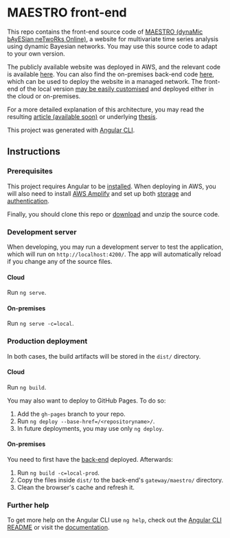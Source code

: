 # MAESTRO front-end

This repo contains the front-end source code of [MAESTRO (dynaMic bAyESian neTwoRks Online)](https://vascocandeias.github.io/maestro), a website for multivariate time series analysis using dynamic Bayesian networks. You may use this source code to adapt to your own version.

The publicly available website was deployed in AWS, and the relevant code is available [here](https://github.com/vascocandeias/maestro-cloud). You can also find the on-premises back-end code [here](https://github.com/vascocandeias/maestro-backend), which can be used to deploy the website in a managed network. The front-end of the local version [may be easily customised](#instructions) and deployed either in the cloud or on-premises.

For a more detailed explanation of this architecture, you may read the resulting [article (available soon)](https://github.com/vascocandeias/maestro) or underlying [thesis](https://fenix.tecnico.ulisboa.pt/cursos/meec/dissertacao/1128253548922069).

This project was generated with [Angular CLI](https://github.com/angular/angular-cli).

## Instructions

### Prerequisites

This project requires Angular to be [installed](https://angular.io/guide/setup-local). When deploying in AWS, you will also need to install [AWS Amplify](https://docs.amplify.aws/start/getting-started/installation/q/integration/angular) and set up both [storage](https://docs.amplify.aws/lib/storage/getting-started/q/platform/js) and [authentication](https://docs.amplify.aws/lib/auth/getting-started/q/platform/js).

Finally, you should clone this repo or [download](https://api.github.com/repos/vascocandeias/maestro/zipball) and unzip the source code.

### Development server

When developing, you may run a development server to test the application, which will run on `http://localhost:4200/`. The app will automatically reload if you change any of the source files.

#### Cloud

Run `ng serve`.

#### On-premises

Run `ng serve -c=local`.

### Production deployment

In both cases, the build artifacts will be stored in the `dist/` directory.

#### Cloud

Run `ng build`.

You may also want to deploy to GitHub Pages. To do so:
1. Add the `gh-pages` branch to your repo.
2. Run `ng deploy --base-href=/<repositoryname>/`.
3. In future deployments, you may use only `ng deploy`.

#### On-premises

You need to first have the [back-end](https://github.com/vascocandeias/maestro-backend) deployed. Afterwards:

1. Run ```ng build -c=local-prod```. 
2. Copy the files inside ```dist/``` to the back-end's ```gateway/maestro/``` directory.
3. Clean the browser's cache and refresh it.

### Further help

To get more help on the Angular CLI use `ng help`, check out the [Angular CLI README](https://github.com/angular/angular-cli/blob/master/README.md) or visit the [documentation](https://angular.io/docs).
